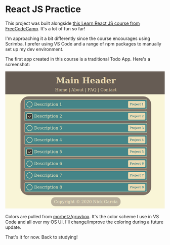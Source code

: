 # React JS Practice

This project was built alongside [this Learn React JS course from FreeCodeCamp](https://www.youtube.com/watch?v=DLX62G4lc44). It's a lot of fun so far!

I'm approaching it a bit differently since the course encourages using Scrimba. I prefer using VS Code and a range of npm packages to manually set up my dev environment.

The first app created in this course is a traditional Todo App. Here's a screenshot:

![Todo_App_Screenshot](./src/media/todo-app-screenshot-1.png 'Todo App Screenshot')

Colors are pulled from [morhetz/gruvbox](https://github.com/morhetz/gruvbox). It's the color scheme I use in VS Code and all over my OS UI. I'll change/improve the coloring during a future update.

That's it for now. Back to studying!
